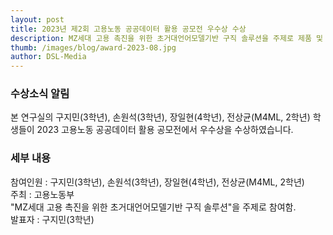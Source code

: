 ```yaml
---
layout: post
title: 2023년 제2회 고용노동 공공데이터 활용 공모전 우수상 수상
description: MZ세대 고용 촉진을 위한 초거대언어모델기반 구직 솔루션을 주제로 제품 및 서비스 개발 부분 우수상 수상
thumb: /images/blog/award-2023-08.jpg
author: DSL-Media
---
```


### 수상소식 알림
본 연구실의 구지민(3학년), 손원석(3학년), 장일현(4학년), 전상균(M4ML, 2학년) 학생들이 2023 고용노동 공공데이터 활용 공모전에서 우수상을 수상하였습니다.

### 세부 내용
참여인원 : 구지민(3학년), 손원석(3학년), 장일현(4학년), 전상균(M4ML, 2학년)  
주최 : 고용노동부  
"MZ세대 고용 촉진을 위한 초거대언어모델기반 구직 솔루션"을 주제로 참여함.  
발표자 : 구지민(3학년)